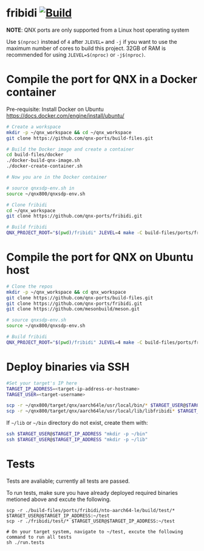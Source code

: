 # fribidi [![Build](https://github.com/qnx-ports/build-files/actions/workflows/fribidi.yml/badge.svg)](https://github.com/qnx-ports/build-files/actions/workflows/fribidi.yml)

**NOTE**: QNX ports are only supported from a Linux host operating system

Use `$(nproc)` instead of `4` after `JLEVEL=` and `-j` if you want to use the maximum number of cores to build this project.
32GB of RAM is recommended for using `JLEVEL=$(nproc)` or `-j$(nproc)`.

# Compile the port for QNX in a Docker container

Pre-requisite: Install Docker on Ubuntu https://docs.docker.com/engine/install/ubuntu/
```bash
# Create a workspace
mkdir -p ~/qnx_workspace && cd ~/qnx_workspace
git clone https://github.com/qnx-ports/build-files.git

# Build the Docker image and create a container
cd build-files/docker
./docker-build-qnx-image.sh
./docker-create-container.sh

# Now you are in the Docker container

# source qnxsdp-env.sh in
source ~/qnx800/qnxsdp-env.sh

# Clone fribidi
cd ~/qnx_workspace
git clone https://github.com/qnx-ports/fribidi.git

# Build fribidi
QNX_PROJECT_ROOT="$(pwd)/fribidi" JLEVEL=4 make -C build-files/ports/fribidi install
```

# Compile the port for QNX on Ubuntu host
```bash
# Clone the repos
mkdir -p ~/qnx_workspace && cd qnx_workspace
git clone https://github.com/qnx-ports/build-files.git
git clone https://github.com/qnx-ports/fribidi.git
git clone https://github.com/mesonbuild/meson.git

# source qnxsdp-env.sh
source ~/qnx800/qnxsdp-env.sh

# Build fribidi
QNX_PROJECT_ROOT="$(pwd)/fribidi" JLEVEL=4 make -C build-files/ports/fribidi install
```

# Deploy binaries via SSH
```bash
#Set your target's IP here
TARGET_IP_ADDRESS=<target-ip-address-or-hostname>
TARGET_USER=<target-username>

scp -r ~/qnx800/target/qnx/aarch64le/usr/local/bin/* $TARGET_USER@$TARGET_IP_ADDRESS:~/bin
scp -r ~/qnx800/target/qnx/aarch64le/usr/local/lib/libfribidi* $TARGET_USER@$TARGET_IP_ADDRESS:~/lib
```

If `~/lib` or `~/bin` directory do not exist, create them with:
```bash
ssh $TARGET_USER@$TARGET_IP_ADDRESS "mkdir -p ~/bin"
ssh $TARGET_USER@$TARGET_IP_ADDRESS "mkdir -p ~/lib"
````

# Tests
Tests are avaliable; currently all tests are passed.

To run tests, make sure you have already deployed required binaries metioned above and excute the following.
```base
scp -r ./build-files/ports/fribidi/nto-aarch64-le/build/test/* $TARGET_USER@$TARGET_IP_ADDRESS:~/test
scp -r ./fribidi/test/* $TARGET_USER@$TARGET_IP_ADDRESS:~/test

# On your target system, navigate to ~/test, excute the following command to run all tests
sh ./run.tests

```
